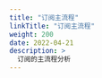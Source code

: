 ```yaml
---
title: "订阅主流程"
linkTitle: "订阅主流程"
weight: 200
date: 2022-04-21
description: >
  订阅的主流程分析
---
```





